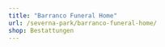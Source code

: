 ```yaml
---
title: "Barranco Funeral Home"
url: /severna-park/barranco-funeral-home/
shop: Bestattungen
---
```

